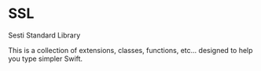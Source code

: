 # SSL
Sesti Standard Library

This is a collection of extensions, classes, functions, etc... designed to help you type simpler Swift.
